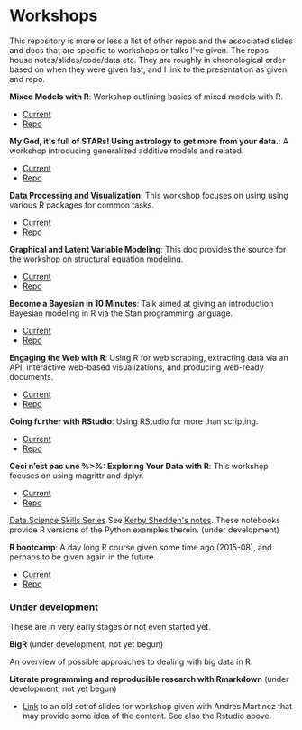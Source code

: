 # Workshops

This repository is more or less a list of other repos and the associated slides and docs that are specific to workshops or talks I've given. The repos house notes/slides/code/data etc. They are roughly in chronological order based on when they were given last, and I link to the presentation as given and repo.

**Mixed Models with R**: Workshop outlining basics of mixed models with R.

- [Current](http://m-clark.github.io/workshops/mixed_models_r/)  
- [Repo](https://github.com/m-clark/mixed-models-with-R)

**My God, it's full of STARs! Using astrology to get more from your data.**: A workshop introducing generalized additive models and related.

- [Current](http://m-clark.github.io/workshops/stars/)
- [Repo](https://github.com/m-clark/stars)

**Data Processing and Visualization**: This workshop focuses on using using various R packages for common tasks.

- [Current](http://m-clark.github.io/workshops/DataProcViz/)
- [Repo](https://github.com/m-clark/data-processing-and-visualization)

**Graphical and Latent Variable Modeling**: This doc provides the source for the workshop on structural equation modeling.

- [Current](http://m-clark.github.io/docs/sem/)
- [Repo](https://github.com/m-clark/sem)

**Become a Bayesian in 10 Minutes**: Talk aimed at giving an introduction Bayesian modeling in R via the Stan programming language.

- [Current](http://m-clark.github.io/workshops/bayesian/)
- [Repo](https://github.com/m-clark/stanR_workshop)

**Engaging the Web with R**: Using R for web scraping, extracting data via an API, interactive web-based visualizations, and producing web-ready documents.

- [Current](http://m-clark.github.io/docs/web)
- [Repo](https://github.com/m-clark/webR)

**Going further with RStudio**: Using RStudio for more than scripting. 

- [Current](http://m-clark.github.io/docs/introRstudio.html)
- [Repo](https://github.com/m-clark/Introduction-to-RStudio)



**Ceci n’est pas une %>%: Exploring Your Data with R**: This workshop focuses on using magrittr and dplyr.

- [Current](http://m-clark.github.io/workshops/dplyr/mainSlides.html)
- [Repo](https://github.com/m-clark/data-manipulation-in-r)

[Data Science Skills Series](https://github.com/m-clark/old-dsss)  See [Kerby Shedden's notes](http://kshedden.github.io/ds_skills_series.html). These notebooks provide R versions of the Python examples therein. (under development)

**R bootcamp**: A day long R course given some time ago (2015-08), and perhaps to be given again in the future.

- [Current](http://m-clark.github.io/workshops/r_bootcamp/master.html)
- [Repo](https://github.com/m-clark/r-bootcamp)



### Under development

These are in very early stages or not even started yet.

**BigR** (under development, not yet begun)

An overview of possible approaches to dealing with big data in R.


**Literate programming and reproducible research with Rmarkdown** (under development, not yet begun)

- [Link](http://m-clark.github.io/docs/RDA_intro.pdf) to an old set of slides for workshop given with Andres Martinez that may provide some idea of the content. See also the Rstudio above.
